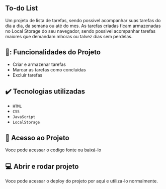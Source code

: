 ## To-do List

Um projeto de lista de tarefas, sendo possivel acompanhar suas tarefas do dia a dia, da semana ou até do mes. As tarefas criadas ficam armazenadas no Local Storage do seu navegador, sendo possivel acompanhar tarefas maiores que demandam mhoras ou talvez dias sem perdelas. 

## 🔨: Funcionalidades do Projeto

- Criar e armazenar tarefas
- Marcar as tarefas como concluidas
- Excluir tarefas

## ✔️ Tecnologias utilizadas

- ``HTML``
- ``CSS``
- ``JavaScript``
- ``LocalStorage``

## 📁 Acesso ao Projeto

Voce pode acessar o codigo fonte ou baixá-lo

## 💻 Abrir e rodar projeto

Voce pode acessar o deploy do projeto por aqui e utiliza-lo normalmente.
